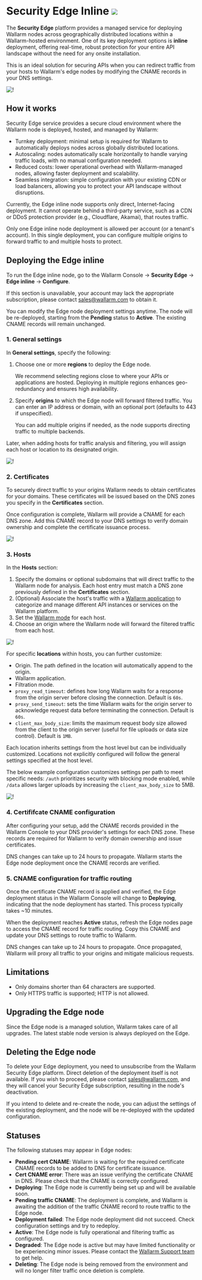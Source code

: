 # Security Edge Inline <a href="../../../about-wallarm/subscription-plans/#security-edge"><img src="../../../images/security-edge-tag.svg" style="border: none;"></a>

The **Security Edge** platform provides a managed service for deploying Wallarm nodes across geographically distributed locations within a Wallarm-hosted environment. One of its key deployment options is **inline** deployment, offering real-time, robust protection for your entire API landscape without the need for any onsite installation.

This is an ideal solution for securing APIs when you can redirect traffic from your hosts to Wallarm's edge nodes by modifying the CNAME records in your DNS settings.

![!](../../images/waf-installation/security-edge/inline/traffic-flow.png)

## How it works

Security Edge service provides a secure cloud environment where the Wallarm node is deployed, hosted, and managed by Wallarm:

* Turnkey deployment: minimal setup is required for Wallarm to automatically deploys nodes across globally distributed locations.
* Autoscaling: nodes automatically scale horizontally to handle varying traffic loads, with no manual configuration needed.
* Reduced costs: lower operational overhead with Wallarm-managed nodes, allowing faster deployment and scalability.
* Seamless integration: simple configuration with your existing CDN or load balancers, allowing you to protect your API landscape without disruptions.

Currently, the Edge inline node supports only direct, Internet-facing deployment. It cannot operate behind a third-party service, such as a CDN or DDoS protection provider (e.g., Cloudflare, Akamai), that routes traffic.

Only one Edge inline node deployment is allowed per account (or a tenant's account). In this single deployment, you can configure multiple origins to forward traffic to and multiple hosts to protect.

## Deploying the Edge inline

To run the Edge inline node, go to the Wallarm Console → **Security Edge** → **Edge inline** → **Configure**.

If this section is unavailable, your account may lack the appropriate subscription, please contact sales@wallarm.com to obtain it.

You can modify the Edge node deployment settings anytime. The node will be re-deployed, starting from the **Pending** status to **Active**. The existing CNAME records will remain unchanged.

### 1. General settings

In **General settings**, specify the following:

1. Choose one or more **regions** to deploy the Edge node.

    We recommend selecting regions close to where your APIs or applications are hosted. Deploying in multiple regions enhances geo-redundancy and ensures high availability.
1. Specify **origins** to which the Edge node will forward filtered traffic. You can enter an IP address or domain, with an optional port (defaults to 443 if unspecified).

    You can add multiple origins if needed, as the node supports directing traffic to multiple backends.

Later, when adding hosts for traffic analysis and filtering, you will assign each host or location to its designated origin.

![!](../../images/waf-installation/security-edge/inline/general-settings-section.png)

### 2. Certificates

To securely direct traffic to your origins Wallarm needs to obtain certificates for your domains. These certificates will be issued based on the DNS zones you specify in the **Certificates** section.

Once configuration is complete, Wallarm will provide a CNAME for each DNS zone. Add this CNAME record to your DNS settings to verify domain ownership and complete the certificate issuance process.

![!](../../images/waf-installation/security-edge/inline/certificates.png)

### 3. Hosts

In the **Hosts** section:

1. Specify the domains or optional subdomains that will direct traffic to the Wallarm node for analysis. Each host entry must match a DNS zone previously defined in the **Certificates** section.
1. (Optional) Associate the host's traffic with a [Wallarm application](../../user-guides/settings/applications.md) to categorize and manage different API instances or services on the Wallarm platform.
1. Set the [Wallarm mode](../../admin-en/configure-wallarm-mode.md) for each host.
1. Choose an origin where the Wallarm node will forward the filtered traffic from each host.

![!](../../images/waf-installation/security-edge/inline/hosts.png)

For specific **locations** within hosts, you can further customize:

* Origin. The path defined in the location will automatically append to the origin.
* Wallarm application.
* Filtration mode.
* `proxy_read_timeout`: defines how long Wallarm waits for a response from the origin server before closing the connection. Default is `60s`.
* `proxy_send_timeout`: sets the time Wallarm waits for the origin server to acknowledge request data before terminating the connection. Default is `60s`.
* `client_max_body_size`: limits the maximum request body size allowed from the client to the origin server (useful for file uploads or data size control). Default is `1MB`.

Each location inherits settings from the host level but can be individually customized. Locations not explicitly configured will follow the general settings specified at the host level.

The below example configuration customizes settings per path to meet specific needs: `/auth` prioritizes security with blocking mode enabled, while `/data` allows larger uploads by increasing the `client_max_body_size` to 5MB.

![!](../../images/waf-installation/security-edge/inline/locations.png)

### 4. Certififcate CNAME configuration

After configuring your setup, add the CNAME records provided in the Wallarm Console to your DNS provider's settings for each DNS zone. These records are required for Wallarm to verify domain ownership and issue certificates.

DNS changes can take up to 24 hours to propagate. Wallarm starts the Edge node deployment once the CNAME records are verified.

### 5. CNAME configuration for traffic routing

Once the certificate CNAME record is applied and verified, the Edge deployment status in the Wallarm Console will change to **Deploying**, indicating that the node deployment has started. This process typically takes ~10 minutes.

When the deployment reaches **Active** status, refresh the Edge nodes page to access the CNAME record for traffic routing. Copy this CNAME and update your DNS settings to route traffic to Wallarm.

DNS changes can take up to 24 hours to propagate. Once propagated, Wallarm will proxy all traffic to your origins and mitigate malicious requests.

## Limitations

* Only domains shorter than 64 characters are supported.
* Only HTTPS traffic is supported; HTTP is not allowed.

## Upgrading the Edge node

Since the Edge node is a managed solution, Wallarm takes care of all upgrades. The latest stable node version is always deployed on the Edge.

## Deleting the Edge node

To delete your Edge deployment, you need to unsubscribe from the Wallarm Security Edge platform. Direct deletion of the deployment itself is not available. If you wish to proceed, please contact sales@wallarm.com, and they will cancel your Security Edge subscription, resulting in the node's deactivation.

If you intend to delete and re-create the node, you can adjust the settings of the existing deployment, and the node will be re-deployed with the updated configuration.

## Statuses

The following statuses may appear in Edge nodes:

* **Pending cert CNAME**: Wallarm is waiting for the required certificate CNAME records to be added to DNS for certificate issuance.
* **Cert CNAME error**: There was an issue verifying the certificate CNAME in DNS. Please check that the CNAME is correctly configured.
* **Deploying**: The Edge node is currently being set up and will be available soon.
* **Pending traffic CNAME**: The deployment is complete, and Wallarm is awaiting the addition of the traffic CNAME record to route traffic to the Edge node.
* **Deployment failed**: The Edge node deployment did not succeed. Check configuration settings and try to redeploy.
* **Active**: The Edge node is fully operational and filtering traffic as configured.
* **Degraded**: The Edge node is active but may have limited functionality or be experiencing minor issues. Please contact the [Wallarm Support team](https://support.wallarm.com) to get help.
* **Deleting**: The Edge node is being removed from the environment and will no longer filter traffic once deletion is complete.
